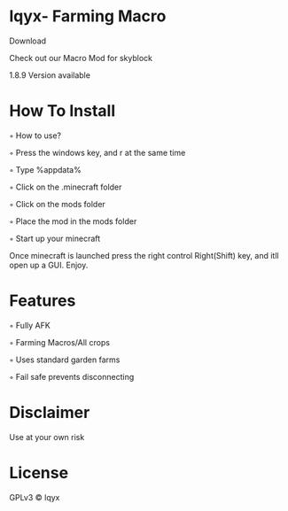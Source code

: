 # lqyx- Farming Macro

Download


Check out our Macro Mod for skyblock

1.8.9 Version available

# How To Install
◦ How to use?

◦ Press the windows key, and r at the same time

◦ Type %appdata%

◦ Click on the .minecraft folder

◦ Click on the mods folder

◦ Place the mod in the mods folder

◦ Start up your minecraft

Once minecraft is launched press the right control Right(Shift) key, and itll open up a GUI. Enjoy.

# Features

◦ Fully AFK

◦ Farming Macros/All crops

◦ Uses standard garden farms

◦ Fail safe prevents disconnecting

# Disclaimer

Use at your own risk

# License

GPLv3 © lqyx

